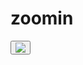 # zoomin 
<button onclick="enterFullscreen()"><img id="fullscreenImg" src="./assets/images/fullscreen-light.svg"></button>
